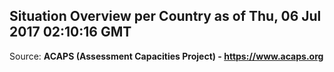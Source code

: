 ## Situation Overview per Country as of Thu, 06 Jul 2017 02:10:16 GMT

Source: **ACAPS (Assessment Capacities Project) - https://www.acaps.org**